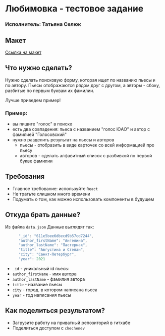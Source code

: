 # Любимовка - тестовое задание
### Исполнитель: Татьяна Селюк

## Макет
[Ссылка на макет](https://www.figma.com/file/wKl8SsVMG5YqiwK4GB3kRz/%D0%9B%D1%8E%D0%B1%D0%B8%D0%BC%D0%BE%D0%B2%D0%BA%D0%B0-%D0%A2%D0%B5%D1%81%D1%82%D0%BE%D0%B2%D0%BE%D0%B5-%D0%B7%D0%B0%D0%B4%D0%B0%D0%BD%D0%B8%D0%B5?node-id=0%3A1)

## Что нужно сделать?
Нужно сделать поисковую форму, которая ищет по названию пьесы и по автору.
Пьесы отображаются рядом друг с другом, а авторы - сбоку, разбитые по первым буквам их фамилии.

Лучше приведем пример!

### Пример:
* вы пишите "голос" в поиске
* есть два совпадения: пьеса с названием "голос ЮАО" и автор с фамилией "Голосовский"
* нужно разделить результат на пьесы и авторов
    * пьесы - отобразить в виде карточек со всей информацией про пьесу
    * авторов - сделать алфавитный список с разбивкой по первой букве фамилии

## Требования
* Главное требование: используйте `React`
* Не тратьте слишком много времени
* Подумать о том, как можно использовать компоненты в будущем

## Откуда брать данные?
Из файла `data.json`
Данные выглядят так:

```javascript
      "_id": "611e5bee6dbecd9b57cd7244",
      "author_firstName": "Ангелина",
      "author_lastName": "Пастернак",
      "title": "Августина и Степан",
      "city": "Санкт-Петербург",
      "year": 2021
```

* `_id` - уникальный id пьесы
* `author_firstName` - имя автора
* `author_lastName` - фамилия автора
* `title` - название пьесы
* `city` - город, в котором написана пьеса
* `year` - год написания пьесы


## Как поделиться результатом?
* Загрузите работу на приватный репозиторий в гитхабе
* Поделиться доступом с `chechenev`